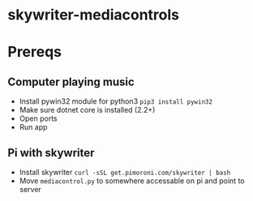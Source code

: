 # skywriter-mediacontrols

# Prereqs
## Computer playing music
- Install pywin32 module for python3 `pip3 install pywin32`
- Make sure dotnet core is installed (2.2+)
- Open ports
- Run app

## Pi with skywriter
- Install skywriter `curl -sSL get.pimoroni.com/skywriter | bash`
- Move `mediacontrol.py` to somewhere accessable on pi and point to server
